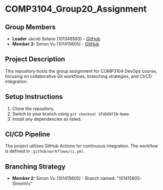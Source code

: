 # COMP3104_Group20_Assignment

## Group Members
- **Leader** Jacob Solano (101348583) - [GitHub](https://github.com/solanoj004)
- **Member 2:** Simon Vu (101415605) - [GitHub](https://github.com/Simon07012002)


## Project Description
This repository hosts the group assignment for COMP3104 DevOps course, focusing on
collaborative Git workflows, branching strategies, and CI/CD integration.
## Setup Instructions
1. Clone the repository.
2. Switch to your branch using `git checkout STUDENTID-Name`.
3. Install any dependencies as listed.
## CI/CD Pipeline
The project utilizes GitHub Actions for continuous integration. The workflow is defined
in `.github/workflows/ci.yml`.
## Branching Strategy

- **Member 2:** Simon Vu (101415605) - Branch named: "101415605-SimonVu"
